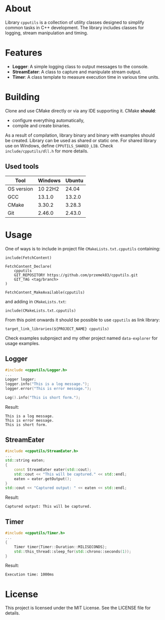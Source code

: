 # About

Library `cpputils` is a collection of utility classes designed to simplify common tasks in C++ development. The library includes classes for logging, stream manipulation and timing.

# Features
- **Logger**: A simple logging class to output messages to the console.
- **StreamEater**: A class to capture and manipulate stream output.
- **Timer**: A class template to measure execution time in various time units.

# Building
Clone and use CMake directly or via any IDE supporting it. CMake **should**:
+ configure everything automatically,
+ compile and create binaries.

As a result of compilation, library binary and binary with examples should be created. Library can be used as shared or static one. For shared library use on Windows, define `CPPUTILS_SHARED_LIB`. Check `include/cpputils/dll.h` for more details.

## Used tools
| Tool |  Windows | Ubuntu |
| --- | --- | --- |
| OS version | 10 22H2 | 24.04 |
| GCC | 13.1.0 | 13.2.0 |
| CMake | 3.30.2 | 3.28.3 |
| Git | 2.46.0 | 2.43.0 |

# Usage
One of ways is to include in project file `CMakeLists.txt.cpputils` containing:
```
include(FetchContent)

FetchContent_Declare(
    cpputils
    GIT_REPOSITORY https://github.com/przemek83/cpputils.git
    GIT_TAG <tag/branch>
)

FetchContent_MakeAvailable(cpputils)
```
and adding in `CMakeLists.txt`:
```
include(CMakeLists.txt.cpputils)
```
From this point onwards it should be possible to use `cpputils` as link library:
```
target_link_libraries(${PROJECT_NAME} cpputils)
```
Check examples subproject and my other project named `data-explorer` for usage examples.

## Logger

```cpp
#include <cpputils/Logger.h>
...
Logger logger;
logger.info("This is a log message.");
logger.error("This is error message.");

Log().info("This is short form.");
```
Result:
```
This is a log message.
This is error message.
This is short form.
```
## StreamEater

```cpp
#include <cpputils/StreamEater.h>
...
std::string eaten;
{
    const StreamEater eater(std::cout);
    std::cout << "This will be captured." << std::endl;
    eaten = eater.getOutput();
}
std::cout << "Captured output: " << eaten << std::endl;
```
Result:
```
Captured output: This will be captured.
```
## Timer

```cpp
#include <cpputils/Timer.h>
...
{
    Timer timer{Timer::Duration::MILISECONDS};
    std::this_thread::sleep_for(std::chrono::seconds(1));
}
```
Result:
```
Execution time: 1000ms
```

# License
This project is licensed under the MIT License. See the LICENSE file for details.
